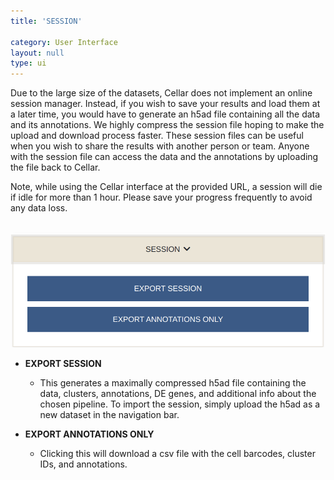 ```yaml
---
title: 'SESSION'

category: User Interface
layout: null
type: ui
---
```

Due to the large size of the datasets, Cellar does not implement an online
session manager. Instead, if you wish to save your results and load them at
a later time, you would have to generate an <span class="extension">h5ad</span>
file containing all the data and its annotations. We highly compress the
session file hoping to make the upload and download process faster.
These session files can be useful when you wish to share the results with
another person or team. Anyone with the session file can access the data and
the annotations by uploading the file back to Cellar.

Note, while using the Cellar interface at the provided URL, a session
will die if idle for more than 1 hour. Please save your progress frequently
to avoid any data loss.

<br>
<img src="images/session.png" class="w400"/>
<br>

* **EXPORT SESSION**
    * This generates a maximally compressed <span class="extension">h5ad</span>
    file containing the data, clusters, annotations, DE genes, and additional
    info about the chosen pipeline. To import the session, simply upload the
    <span class="extension">h5ad</span> as a new dataset in the navigation bar.

* **EXPORT ANNOTATIONS ONLY**
    * Clicking this will download a <span class="extension">csv</span> file with
    the cell barcodes, cluster IDs, and annotations.
